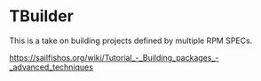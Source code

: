 # TBuilder

This is a take on building projects defined by multiple RPM
SPECs. 

https://sailfishos.org/wiki/Tutorial_-_Building_packages_-_advanced_techniques